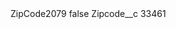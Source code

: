 <?xml version="1.0" encoding="UTF-8"?>
<CustomMetadata xmlns="http://soap.sforce.com/2006/04/metadata" xmlns:xsi="http://www.w3.org/2001/XMLSchema-instance" xmlns:xsd="http://www.w3.org/2001/XMLSchema">
    <label>ZipCode2079</label>
    <protected>false</protected>
    <values>
        <field>Zipcode__c</field>
        <value xsi:type="xsd:string">33461</value>
    </values>
</CustomMetadata>
